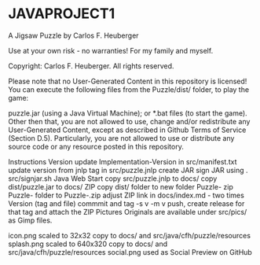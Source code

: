 # JAVAPROJECT1


A Jigsaw Puzzle by Carlos F. Heuberger

Use at your own risk - no warranties! For my family and myself.

Copyright: Carlos F. Heuberger. All rights reserved.

Please note that no User-Generated Content in this repository is licensed! You can execute the following files from the Puzzle/dist/ folder, to play the game:

puzzle.jar (using a Java Virtual Machine); or
*.bat files (to start the game).
Other then that, you are not allowed to use, change and/or redistribute any User-Generated Content, except as described in Github Terms of Service (Section D.5). Particularly, you are not allowed to use or distribute any source code or any resource posted in this repository.

Instructions
Version
update Implementation-Version in src/manifest.txt
update version from jnlp tag in src/puzzle.jnlp
create JAR
sign JAR using . src/signjar.sh
Java Web Start
copy src/puzzle.jnlp to docs/
copy dist/puzzle.jar to docs/
ZIP
copy dist/ folder to new folder Puzzle-<version>
zip Puzzle-<version> folder to Puzzle-<version>.zip
adjust ZIP link in docs/index.md - two times Version (tag and file)
commmit and tag -s v<version> -m v<version>
push, create release for that tag and attach the ZIP
Pictures
Originals are available under src/pics/ as Gimp files.

icon.png scaled to 32x32 copy to docs/ and src/java/cfh/puzzle/resources
splash.png scaled to 640x320 copy to docs/ and src/java/cfh/puzzle/resources
social.png used as Social Preview on GitHub

